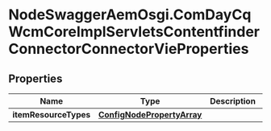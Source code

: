 # NodeSwaggerAemOsgi.ComDayCqWcmCoreImplServletsContentfinderConnectorConnectorVieProperties

## Properties
Name | Type | Description | Notes
------------ | ------------- | ------------- | -------------
**itemResourceTypes** | [**ConfigNodePropertyArray**](ConfigNodePropertyArray.md) |  | [optional] 


